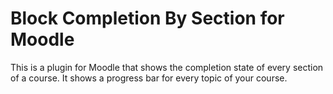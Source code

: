 # Block Completion By Section for Moodle
This is a plugin for Moodle that shows the completion state of every section of a course.
It shows a progress bar for every topic of your course.

